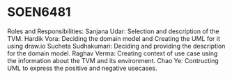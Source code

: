 # SOEN6481
Roles and Responsibilities:
Sanjana Udar: Selection and description of the TVM. 
Hardik Vora: Deciding the domain model and Creating the UML for it using draw.io 
Sucheta Sudhakumari: Deciding and providing the description for the domain model.
Raghav Verma: Creating context of use case using the information about the TVM and its environment. 
Chao Ye: Contructing UML to express the positive and negative usecases.
